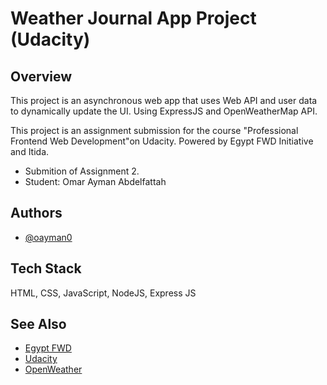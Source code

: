 # Weather Journal App Project (Udacity)

## Overview
This project is an asynchronous web app that uses Web API and user data to dynamically update the UI. 
Using ExpressJS and OpenWeatherMap API.

This project is an assignment submission for the course "Professional Frontend Web Development"on Udacity.
Powered by Egypt FWD Initiative and Itida. 

 * Submition of Assignment 2.
 * Student: Omar Ayman Abdelfattah

 
## Authors

- [@oayman0](https://www.github.com/oayman0)


## Tech Stack

HTML, CSS, JavaScript, NodeJS, Express JS

## See Also

 - [Egypt FWD](https://egfwd.com/)
 - [Udacity](https://www.udacity.com/)
 - [OpenWeather](https://openweathermap.org/current#data)


